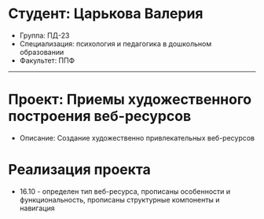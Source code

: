 # Студент: Царькова Валерия
- Группа: ПД-23
- Специализация: психология и педагогика в дошкольном образовании
- Факультет: ППФ
---
# Проект: Приемы художественного построения веб-ресурсов
- Описание: Создание художественно привлекательных веб-ресурсов 
# Реализация проекта
- 16.10 - определен тип веб-ресурса, прописаны особенности и функциональность, прописаны структурные компоненты и навигация
